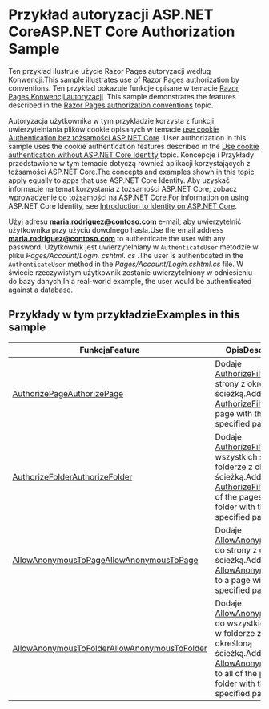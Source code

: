 # <a name="aspnet-core-authorization-sample"></a><span data-ttu-id="583fc-101">Przykład autoryzacji ASP.NET Core</span><span class="sxs-lookup"><span data-stu-id="583fc-101">ASP.NET Core Authorization Sample</span></span>

<span data-ttu-id="583fc-102">Ten przykład ilustruje użycie Razor Pages autoryzacji według Konwencji.</span><span class="sxs-lookup"><span data-stu-id="583fc-102">This sample illustrates use of Razor Pages authorization by conventions.</span></span> <span data-ttu-id="583fc-103">Ten przykład pokazuje funkcje opisane w temacie [Razor Pages Konwencji autoryzacji](https://docs.microsoft.com/aspnet/core/security/authorization/razor-pages-authorization) .</span><span class="sxs-lookup"><span data-stu-id="583fc-103">This sample demonstrates the features described in the [Razor Pages authorization conventions](https://docs.microsoft.com/aspnet/core/security/authorization/razor-pages-authorization) topic.</span></span>

<span data-ttu-id="583fc-104">Autoryzacja użytkownika w tym przykładzie korzysta z funkcji uwierzytelniania plików cookie opisanych w temacie [use cookie Authentication bez tożsamości ASP.NET Core](https://docs.microsoft.com/aspnet/core/security/authentication/cookie) .</span><span class="sxs-lookup"><span data-stu-id="583fc-104">User authorization in this sample uses the cookie authentication features described in the [Use cookie authentication without ASP.NET Core Identity](https://docs.microsoft.com/aspnet/core/security/authentication/cookie) topic.</span></span> <span data-ttu-id="583fc-105">Koncepcje i Przykłady przedstawione w tym temacie dotyczą również aplikacji korzystających z tożsamości ASP.NET Core.</span><span class="sxs-lookup"><span data-stu-id="583fc-105">The concepts and examples shown in this topic apply equally to apps that use ASP.NET Core Identity.</span></span> <span data-ttu-id="583fc-106">Aby uzyskać informacje na temat korzystania z tożsamości ASP.NET Core, zobacz [wprowadzenie do tożsamości na ASP.NET Core](https://docs.microsoft.com/aspnet/core/security/authentication/identity).</span><span class="sxs-lookup"><span data-stu-id="583fc-106">For information on using ASP.NET Core Identity, see [Introduction to Identity on ASP.NET Core](https://docs.microsoft.com/aspnet/core/security/authentication/identity).</span></span>

<span data-ttu-id="583fc-107">Użyj adresu **maria.rodriguez@contoso.com** e-mail, aby uwierzytelnić użytkownika przy użyciu dowolnego hasła.</span><span class="sxs-lookup"><span data-stu-id="583fc-107">Use the email address **maria.rodriguez@contoso.com** to authenticate the user with any password.</span></span> <span data-ttu-id="583fc-108">Użytkownik jest uwierzytelniany w `AuthenticateUser` metodzie w pliku *Pages/Account/Login. cshtml. cs* .</span><span class="sxs-lookup"><span data-stu-id="583fc-108">The user is authenticated in the `AuthenticateUser` method in the *Pages/Account/Login.cshtml.cs* file.</span></span> <span data-ttu-id="583fc-109">W świecie rzeczywistym użytkownik zostanie uwierzytelniony w odniesieniu do bazy danych.</span><span class="sxs-lookup"><span data-stu-id="583fc-109">In a real-world example, the user would be authenticated against a database.</span></span>

## <a name="examples-in-this-sample"></a><span data-ttu-id="583fc-110">Przykłady w tym przykładzie</span><span class="sxs-lookup"><span data-stu-id="583fc-110">Examples in this sample</span></span>

| <span data-ttu-id="583fc-111">Funkcja</span><span class="sxs-lookup"><span data-stu-id="583fc-111">Feature</span></span> | <span data-ttu-id="583fc-112">Opis</span><span class="sxs-lookup"><span data-stu-id="583fc-112">Description</span></span> |
| --- | --- |
| [<span data-ttu-id="583fc-113">AuthorizePage</span><span class="sxs-lookup"><span data-stu-id="583fc-113">AuthorizePage</span></span>](https://docs.microsoft.com/dotnet/api/microsoft.extensions.dependencyinjection.pageconventioncollectionextensions.authorizepage) | <span data-ttu-id="583fc-114">Dodaje [AuthorizeFilter](https://docs.microsoft.com/dotnet/api/microsoft.aspnetcore.mvc.authorization.authorizefilter) do strony z określoną ścieżką.</span><span class="sxs-lookup"><span data-stu-id="583fc-114">Adds an [AuthorizeFilter](https://docs.microsoft.com/dotnet/api/microsoft.aspnetcore.mvc.authorization.authorizefilter) to the page with the specified path.</span></span> |
| [<span data-ttu-id="583fc-115">AuthorizeFolder</span><span class="sxs-lookup"><span data-stu-id="583fc-115">AuthorizeFolder</span></span>](https://docs.microsoft.com/dotnet/api/microsoft.extensions.dependencyinjection.pageconventioncollectionextensions.authorizefolder) | <span data-ttu-id="583fc-116">Dodaje [AuthorizeFilter](https://docs.microsoft.com/dotnet/api/microsoft.aspnetcore.mvc.authorization.authorizefilter) do wszystkich stron w folderze z określoną ścieżką.</span><span class="sxs-lookup"><span data-stu-id="583fc-116">Adds an [AuthorizeFilter](https://docs.microsoft.com/dotnet/api/microsoft.aspnetcore.mvc.authorization.authorizefilter) to all of the pages in a folder with the specified path.</span></span> |
| [<span data-ttu-id="583fc-117">AllowAnonymousToPage</span><span class="sxs-lookup"><span data-stu-id="583fc-117">AllowAnonymousToPage</span></span>](https://docs.microsoft.com/dotnet/api/microsoft.extensions.dependencyinjection.pageconventioncollectionextensions.allowanonymoustopage) | <span data-ttu-id="583fc-118">Dodaje [AllowAnonymousFilter](https://docs.microsoft.com/dotnet/api/microsoft.aspnetcore.mvc.authorization.allowanonymousfilter) do strony z określoną ścieżką.</span><span class="sxs-lookup"><span data-stu-id="583fc-118">Adds an [AllowAnonymousFilter](https://docs.microsoft.com/dotnet/api/microsoft.aspnetcore.mvc.authorization.allowanonymousfilter) to a page with the specified path.</span></span> |
| [<span data-ttu-id="583fc-119">AllowAnonymousToFolder</span><span class="sxs-lookup"><span data-stu-id="583fc-119">AllowAnonymousToFolder</span></span>](https://docs.microsoft.com/dotnet/api/microsoft.extensions.dependencyinjection.pageconventioncollectionextensions.allowanonymoustofolder) | <span data-ttu-id="583fc-120">Dodaje [AllowAnonymousFilter](https://docs.microsoft.com/dotnet/api/microsoft.aspnetcore.mvc.authorization.allowanonymousfilter) do wszystkich stron w folderze z określoną ścieżką.</span><span class="sxs-lookup"><span data-stu-id="583fc-120">Adds an [AllowAnonymousFilter](https://docs.microsoft.com/dotnet/api/microsoft.aspnetcore.mvc.authorization.allowanonymousfilter) to all of the pages in a folder with the specified path.</span></span> |
